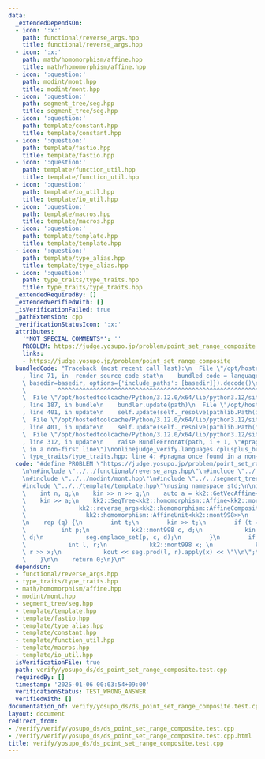 ```yaml
---
data:
  _extendedDependsOn:
  - icon: ':x:'
    path: functional/reverse_args.hpp
    title: functional/reverse_args.hpp
  - icon: ':x:'
    path: math/homomorphism/affine.hpp
    title: math/homomorphism/affine.hpp
  - icon: ':question:'
    path: modint/mont.hpp
    title: modint/mont.hpp
  - icon: ':question:'
    path: segment_tree/seg.hpp
    title: segment_tree/seg.hpp
  - icon: ':question:'
    path: template/constant.hpp
    title: template/constant.hpp
  - icon: ':question:'
    path: template/fastio.hpp
    title: template/fastio.hpp
  - icon: ':question:'
    path: template/function_util.hpp
    title: template/function_util.hpp
  - icon: ':question:'
    path: template/io_util.hpp
    title: template/io_util.hpp
  - icon: ':question:'
    path: template/macros.hpp
    title: template/macros.hpp
  - icon: ':question:'
    path: template/template.hpp
    title: template/template.hpp
  - icon: ':question:'
    path: template/type_alias.hpp
    title: template/type_alias.hpp
  - icon: ':question:'
    path: type_traits/type_traits.hpp
    title: type_traits/type_traits.hpp
  _extendedRequiredBy: []
  _extendedVerifiedWith: []
  _isVerificationFailed: true
  _pathExtension: cpp
  _verificationStatusIcon: ':x:'
  attributes:
    '*NOT_SPECIAL_COMMENTS*': ''
    PROBLEM: https://judge.yosupo.jp/problem/point_set_range_composite
    links:
    - https://judge.yosupo.jp/problem/point_set_range_composite
  bundledCode: "Traceback (most recent call last):\n  File \"/opt/hostedtoolcache/Python/3.12.0/x64/lib/python3.12/site-packages/onlinejudge_verify/documentation/build.py\"\
    , line 71, in _render_source_code_stat\n    bundled_code = language.bundle(stat.path,\
    \ basedir=basedir, options={'include_paths': [basedir]}).decode()\n          \
    \         ^^^^^^^^^^^^^^^^^^^^^^^^^^^^^^^^^^^^^^^^^^^^^^^^^^^^^^^^^^^^^^^^^^^^^^^^^^^^^^^^^\n\
    \  File \"/opt/hostedtoolcache/Python/3.12.0/x64/lib/python3.12/site-packages/onlinejudge_verify/languages/cplusplus.py\"\
    , line 187, in bundle\n    bundler.update(path)\n  File \"/opt/hostedtoolcache/Python/3.12.0/x64/lib/python3.12/site-packages/onlinejudge_verify/languages/cplusplus_bundle.py\"\
    , line 401, in update\n    self.update(self._resolve(pathlib.Path(included), included_from=path))\n\
    \  File \"/opt/hostedtoolcache/Python/3.12.0/x64/lib/python3.12/site-packages/onlinejudge_verify/languages/cplusplus_bundle.py\"\
    , line 401, in update\n    self.update(self._resolve(pathlib.Path(included), included_from=path))\n\
    \  File \"/opt/hostedtoolcache/Python/3.12.0/x64/lib/python3.12/site-packages/onlinejudge_verify/languages/cplusplus_bundle.py\"\
    , line 312, in update\n    raise BundleErrorAt(path, i + 1, \"#pragma once found\
    \ in a non-first line\")\nonlinejudge_verify.languages.cplusplus_bundle.BundleErrorAt:\
    \ type_traits/type_traits.hpp: line 4: #pragma once found in a non-first line\n"
  code: "#define PROBLEM \"https://judge.yosupo.jp/problem/point_set_range_composite\"\
    \n\n#include \"../../functional/reverse_args.hpp\"\n#include \"../../math/homomorphism/affine.hpp\"\
    \n#include \"../../modint/mont.hpp\"\n#include \"../../segment_tree/seg.hpp\"\n\
    #include \"../../template/template.hpp\"\nusing namespace std;\n\nint main() {\n\
    \    int n, q;\n    kin >> n >> q;\n    auto a = kk2::GetVecAffine<kk2::mont998>(n);\n\
    \    kin >> a;\n    kk2::SegTree<kk2::homomorphism::Affine<kk2::mont998>,\n  \
    \               kk2::reverse_args<kk2::homomorphism::AffineComposition<kk2::mont998>>,\n\
    \                 kk2::homomorphism::AffineUnit<kk2::mont998>>\n        seg(a);\n\
    \n    rep (q) {\n        int t;\n        kin >> t;\n        if (t == 0) {\n  \
    \          int p;\n            kk2::mont998 c, d;\n            kin >> p >> c >>\
    \ d;\n            seg.emplace_set(p, c, d);\n        }\n        if (t == 1) {\n\
    \            int l, r;\n            kk2::mont998 x; \n            kin >> l >>\
    \ r >> x;\n            kout << seg.prod(l, r).apply(x) << \"\\n\";\n        }\n\
    \    }\n\n    return 0;\n}\n"
  dependsOn:
  - functional/reverse_args.hpp
  - type_traits/type_traits.hpp
  - math/homomorphism/affine.hpp
  - modint/mont.hpp
  - segment_tree/seg.hpp
  - template/template.hpp
  - template/fastio.hpp
  - template/type_alias.hpp
  - template/constant.hpp
  - template/function_util.hpp
  - template/macros.hpp
  - template/io_util.hpp
  isVerificationFile: true
  path: verify/yosupo_ds/ds_point_set_range_composite.test.cpp
  requiredBy: []
  timestamp: '2025-01-06 00:03:54+09:00'
  verificationStatus: TEST_WRONG_ANSWER
  verifiedWith: []
documentation_of: verify/yosupo_ds/ds_point_set_range_composite.test.cpp
layout: document
redirect_from:
- /verify/verify/yosupo_ds/ds_point_set_range_composite.test.cpp
- /verify/verify/yosupo_ds/ds_point_set_range_composite.test.cpp.html
title: verify/yosupo_ds/ds_point_set_range_composite.test.cpp
---
```

